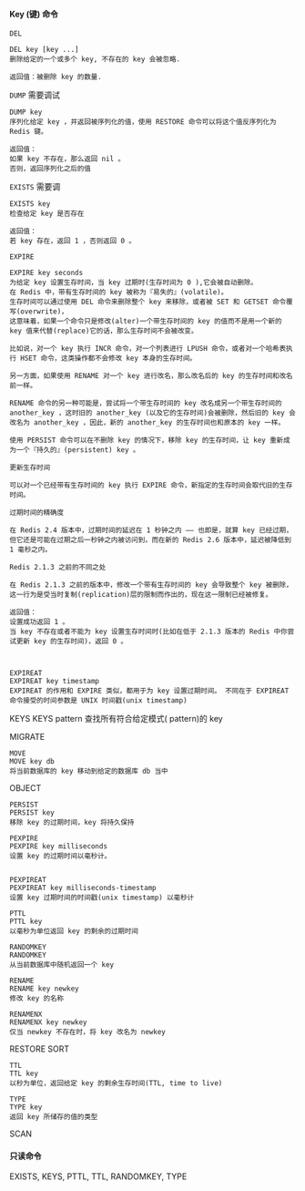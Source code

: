 #### Key (键) 命令

  `DEL`

    DEL key [key ...] 
    删除给定的一个或多个 key, 不存在的 key 会被忽略.
    
    返回值：被删除 key 的数量.

  `DUMP`  需要调试
    
    DUMP key
    序列化给定 key ，并返回被序列化的值，使用 RESTORE 命令可以将这个值反序列化为 Redis 键。
    
    返回值：
    如果 key 不存在，那么返回 nil 。
    否则，返回序列化之后的值

  `EXISTS`  需要调

    EXISTS key
    检查给定 key 是否存在

    返回值：
    若 key 存在，返回 1 ，否则返回 0 。

  `EXPIRE`
    
    EXPIRE key seconds
    为给定 key 设置生存时间，当 key 过期时(生存时间为 0 ),它会被自动删除。
    在 Redis 中，带有生存时间的 key 被称为『易失的』(volatile)。
    生存时间可以通过使用 DEL 命令来删除整个 key 来移除，或者被 SET 和 GETSET 命令覆写(overwrite)，
    这意味着，如果一个命令只是修改(alter)一个带生存时间的 key 的值而不是用一个新的 key 值来代替(replace)它的话，那么生存时间不会被改变。

    比如说，对一个 key 执行 INCR 命令，对一个列表进行 LPUSH 命令，或者对一个哈希表执行 HSET 命令，这类操作都不会修改 key 本身的生存时间。
    
    另一方面，如果使用 RENAME 对一个 key 进行改名，那么改名后的 key 的生存时间和改名前一样。
    
    RENAME 命令的另一种可能是，尝试将一个带生存时间的 key 改名成另一个带生存时间的 another_key ，这时旧的 another_key (以及它的生存时间)会被删除，然后旧的 key 会改名为 another_key ，因此，新的 another_key 的生存时间也和原本的 key 一样。
    
    使用 PERSIST 命令可以在不删除 key 的情况下，移除 key 的生存时间，让 key 重新成为一个『持久的』(persistent) key 。
    
    更新生存时间
    
    可以对一个已经带有生存时间的 key 执行 EXPIRE 命令，新指定的生存时间会取代旧的生存时间。
    
    过期时间的精确度
    
    在 Redis 2.4 版本中，过期时间的延迟在 1 秒钟之内 —— 也即是，就算 key 已经过期，但它还是可能在过期之后一秒钟之内被访问到，而在新的 Redis 2.6 版本中，延迟被降低到 1 毫秒之内。
    
    Redis 2.1.3 之前的不同之处
    
    在 Redis 2.1.3 之前的版本中，修改一个带有生存时间的 key 会导致整个 key 被删除，这一行为是受当时复制(replication)层的限制而作出的，现在这一限制已经被修复。
    
    返回值：
    设置成功返回 1 。
    当 key 不存在或者不能为 key 设置生存时间时(比如在低于 2.1.3 版本的 Redis 中你尝试更新 key 的生存时间)，返回 0 。



    EXPIREAT
    EXPIREAT key timestamp 
    EXPIREAT 的作用和 EXPIRE 类似，都用于为 key 设置过期时间。 不同在于 EXPIREAT 命令接受的时间参数是 UNIX 时间戳(unix timestamp)
    

KEYS
KEYS pattern 
查找所有符合给定模式( pattern)的 key 


MIGRATE

    MOVE
    MOVE key db 
    将当前数据库的 key 移动到给定的数据库 db 当中

OBJECT

    PERSIST
    PERSIST key 
    移除 key 的过期时间，key 将持久保持

    PEXPIRE
    PEXPIRE key milliseconds 
    设置 key 的过期时间以毫秒计。


    PEXPIREAT
    PEXPIREAT key milliseconds-timestamp 
    设置 key 过期时间的时间戳(unix timestamp) 以毫秒计

    PTTL
    PTTL key 
    以毫秒为单位返回 key 的剩余的过期时间

    RANDOMKEY
    RANDOMKEY 
    从当前数据库中随机返回一个 key

    RENAME
    RENAME key newkey 
    修改 key 的名称

    RENAMENX
    RENAMENX key newkey 
    仅当 newkey 不存在时，将 key 改名为 newkey 

RESTORE
SORT

    TTL
    TTL key 
    以秒为单位，返回给定 key 的剩余生存时间(TTL, time to live)

    TYPE
    TYPE key 
    返回 key 所储存的值的类型


SCAN

#### 只读命令
   
   EXISTS, KEYS, PTTL, TTL, RANDOMKEY, TYPE
